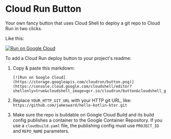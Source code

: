 # Cloud Run Button

Your own fancy button that uses Cloud Shell to deploy a git repo to Cloud Run in two clicks.

Like this:  

[![Run on Google Cloud](https://storage.googleapis.com/cloudrun/button.png)](https://console.cloud.google.com/cloudshell/editor?shellonly=true&cloudshell_image=gcr.io/cloudrun/button&cloudshell_git_repo=https://github.com/GitHub30/cloud-run-button.git)

To add a Cloud Run deploy button to your project's readme:

1. Copy & paste this markdown:

    ```
    [![Run on Google Cloud](https://storage.googleapis.com/cloudrun/button.png)](https://console.cloud.google.com/cloudshell/editor?shellonly=true&cloudshell_image=gcr.io/cloudrun/button&cloudshell_git_repo=YOUR_HTTP_GIT_URL)
    ```

1. Replace `YOUR_HTTP_GIT_URL` with your HTTP git URL, like: `https://github.com/jamesward/hello-kotlin-ktor.git`

1. Make sure the repo is buildable on Google Cloud Build and its build config publishes a container to the Google Container Repository.  If you use a `cloudbuild.yaml` file, the publishing config must use `PROJECT_ID` and `REPO_NAME` parameters.
